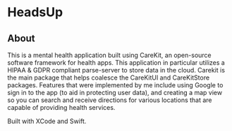 # HeadsUp

## About
This is a mental health application built using CareKit, an open-source software framework for health apps. This application in particular utilizes a 
HIPAA & GDPR compliant parse-server to store data in the cloud. Carekit is the main package that helps coalesce the CareKitUI and
CareKitStore packages. Features that were implemented by me include using Google to sign in to the app (to aid in protecting user data), 
and creating a map view so you can search and receive directions for various locations that are capable of providing health services.  

Built with XCode and Swift.
